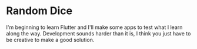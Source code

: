 # Random Dice

I'm beginning to learn Flutter and I'll make some apps to test what I learn along the way.
Development sounds harder than it is, I think you just have to be creative to make a good solution. 